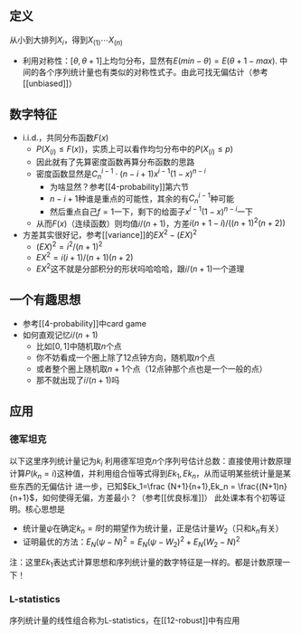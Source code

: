 ## 定义
从小到大排列$X_i$，得到$X_{(1)}\cdots X_{(n)}$
- 利用对称性：$[\theta,\theta+1]$上均匀分布，显然有$E (min-\theta)=E(\theta+1-max)$. 中间的各个序列统计量也有类似的对称性式子。由此可找无偏估计（参考[[unbiased]]）
## 数字特征
- i.i.d.，共同分布函数$F(x)$
    - $P(X_{(i)}\le F(x))$，实质上可以看作均匀分布中的$P(X_{(i)}\le p)$
    - 因此就有了先算密度函数再算分布函数的思路
    - 密度函数显然是$C_n^{i-1}\cdot (n-i+1)x^{i-1}(1-x)^{n-i}$
      - 为啥显然？参考[[4-probability]]第六节
      - $n-i+1$种谁是重点的可能性，其余的有$C_n^{i-1}$种可能
      - 然后重点自己$f=1$一下，剩下的给面子$x^{i-1}(1-x)^{n-i}$一下
    - 从而$F(x)$（连续函数）则均值$i/(n+1)$，方差$i(n+1-i)/((n+1)^2(n+2))$
- 方差其实很好记，参考[[variance]]的$EX^2 - (EX)^2$
  - $(EX)^2 = i^2/(n+1)^2$
  - $EX^2 = i(i+1)/(n+1)(n+2)$
  - $EX^2$这不就是分部积分的形状吗哈哈哈，跟$i/(n+1)$一个道理
## 一个有趣思想
- 参考[[4-probability]]中card game
- 如何直观记忆$i/(n+1)$
  - 比如$[0,1]$中随机取$n$个点
  - 你不妨看成一个圈上除了12点钟方向，随机取$n$个点
  - 或者整个圈上随机取$n+1$个点（12点钟那个点也是一个一般的点）
  - 那不就出现了$i/(n+1)$吗
## 应用
### 德军坦克
以下这里序列统计量记为$k_i$
利用德军坦克$n$个序列号估计总数：直接使用计数原理计算$P(k_n=i)$这种值，并利用组合恒等式得到$Ek_1,Ek_n$，从而证明某些统计量是某些东西的无偏估计
进一步，已知$Ek_1=\frac {N+1}{n+1},Ek_n = \frac{(N+1)n}{n+1}$，如何使得无偏，方差最小？（参考[[优良标准]]）
此处课本有个初等证明。核心思想是
- 统计量$\psi$在确定$k_n=l$时的期望作为统计量，正是估计量$W_2$（只和$k_n$有关）
- 证明最优的方法：$E_N(\psi-N)^2=E_N(\psi-W_2)^2+E_N(W_2-N)^2$

注：这里$Ek_1$表达式计算思想和序列统计量的数字特征是一样的。都是计数原理一下！
### L-statistics
序列统计量的线性组合称为L-statistics，在[[12-robust]]中有应用